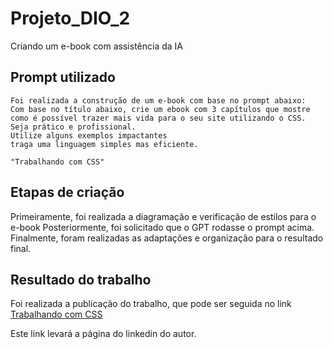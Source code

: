 # Projeto_DIO_2
Criando um e-book com assistência da IA

## Prompt utilizado
    Foi realizada a construção de um e-book com base no prompt abaixo:
    Com base no título abaixo, crie um ebook com 3 capítulos que mostre como é possível trazer mais vida para o seu site utilizando o CSS.
    Seja prático e profissional.
    Utilize alguns exemplos impactantes
    traga uma linguagem simples mas eficiente.
      
    "Trabalhando com CSS"

## Etapas de criação
Primeiramente, foi realizada a diagramação e verificação de estilos para o e-book
Posteriormente, foi solicitado que o GPT rodasse o prompt acima.
Finalmente, foram realizadas as adaptações e organização para o resultado final.

## Resultado do trabalho
Foi realizada a publicação do trabalho, que pode ser seguida no link [Trabalhando com CSS](https://www.linkedin.com/posts/carlos-massarelli_import%C3%A2ncia-de-trabalhar-com-css-em-sites-activity-7288237455936266240-d7m0?utm_source=share&utm_medium=member_desktop)

Este link levará a página do linkedin do autor.

